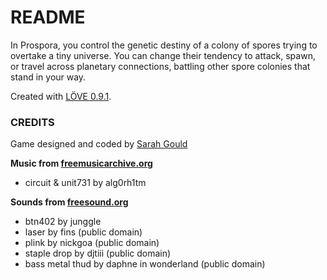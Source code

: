 # README #

In Prospora, you control the genetic destiny of a colony of spores trying to overtake a tiny universe. You can change their tendency to attack, spawn, or travel across planetary connections, battling other spore colonies that stand in your way.

Created with [LÖVE 0.9.1](https://love2d.org/).

### CREDITS ###

Game designed and coded by [Sarah Gould](http://www.zenzoa.com)

**Music from [freemusicarchive.org](http://www.freemusicarchive.org)**

- circuit & unit731 by alg0rh1tm

**Sounds from [freesound.org](http://www.freesound.org)**

- btn402 by junggle
- laser by fins (public domain)
- plink by nickgoa (public domain)
- staple drop by djtiii (public domain)
- bass metal thud by daphne in wonderland (public domain)